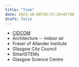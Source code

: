 ```yaml
---
title: "Team"
date: 2023-10-06T20:37:29+07:00
draft: false
---
```


- [CIDCOM](https://github.com/cidcom)
- Architecture -- indoor air
- Fraser of Allander Institute
- Glasgow City Council
- SmartSTEMs
- Glasgow Science Centre


